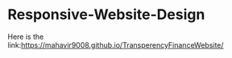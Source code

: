 # Responsive-Website-Design

Here is the link:https://mahavir9008.github.io/TransperencyFinanceWebsite/
